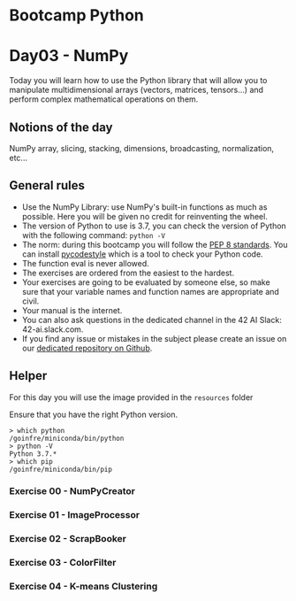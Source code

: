 # Bootcamp Python

# Day03 - NumPy

Today you will learn how to use the Python library that will allow you to manipulate multidimensional arrays (vectors, matrices, tensors...) and perform complex mathematical operations on them.

## Notions of the day

NumPy array, slicing, stacking, dimensions, broadcasting, normalization, etc...

## General rules

* Use the NumPy Library: use NumPy's built-in functions as much as possible. Here you will be given no credit for reinventing the wheel.
* The version of Python to use is 3.7, you can check the version of Python with the following command: `python -V`
* The norm: during this bootcamp you will follow the [PEP 8 standards](https://www.python.org/dev/peps/pep-0008/). You can install [pycodestyle](https://pypi.org/project/pycodestyle) which is a tool to check your Python code.
* The function eval is never allowed.
* The exercises are ordered from the easiest to the hardest.
* Your exercises are going to be evaluated by someone else, so make sure that your variable names and function names are appropriate and civil. 
* Your manual is the internet.
* You can also ask questions in the dedicated channel in the 42 AI Slack: 42-ai.slack.com.
* If you find any issue or mistakes in the subject please create an issue on our [dedicated repository on Github](https://github.com/42-AI/bootcamp_python/issues).

## Helper

For this day you will use the image provided in the `resources` folder

Ensure that you have the right Python version.

```
> which python
/goinfre/miniconda/bin/python
> python -V
Python 3.7.*
> which pip
/goinfre/miniconda/bin/pip
```

### Exercise 00 - NumPyCreator
### Exercise 01 - ImageProcessor
### Exercise 02 - ScrapBooker
### Exercise 03 - ColorFilter
### Exercise 04 - K-means Clustering
